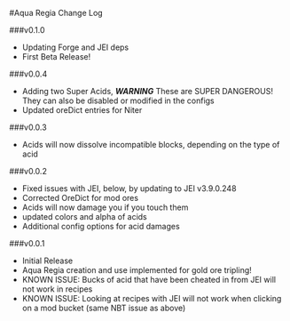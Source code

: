 #Aqua Regia Change Log

###v0.1.0
* Updating Forge and JEI deps
* First Beta Release!

###v0.0.4
* Adding two Super Acids, ***WARNING*** These are SUPER DANGEROUS! They can also be disabled or modified in the configs
* Updated oreDict entries for Niter

###v0.0.3
* Acids will now dissolve incompatible blocks, depending on the type of acid

###v0.0.2
* Fixed issues with JEI, below, by updating to JEI v3.9.0.248
* Corrected OreDict for mod ores
* Acids will now damage you if you touch them
* updated colors and alpha of acids
* Additional config options for acid damages

###v0.0.1
* Initial Release
* Aqua Regia creation and use implemented for gold ore tripling!
* KNOWN ISSUE: Bucks of acid that have been cheated in from JEI will not work in recipes
* KNOWN ISSUE: Looking at recipes with JEI will not work when clicking on a mod bucket (same NBT issue as above)